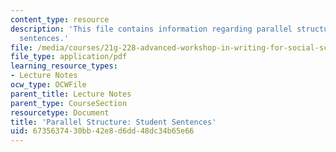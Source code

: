 ```yaml
---
content_type: resource
description: 'This file contains information regarding parallel structure: Student
  sentences.'
file: /media/courses/21g-228-advanced-workshop-in-writing-for-social-sciences-and-architecture-els-spring-2007/6735637430bb42e8d6dd48dc34b65e66_MIT21G.228S07_parallel_str.pdf
file_type: application/pdf
learning_resource_types:
- Lecture Notes
ocw_type: OCWFile
parent_title: Lecture Notes
parent_type: CourseSection
resourcetype: Document
title: 'Parallel Structure: Student Sentences'
uid: 67356374-30bb-42e8-d6dd-48dc34b65e66
---
```


